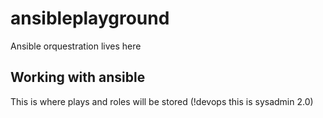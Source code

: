 # ansibleplayground
Ansible orquestration lives here

## Working with ansible
This is where plays and roles will be stored (!devops this is sysadmin 2.0) 
